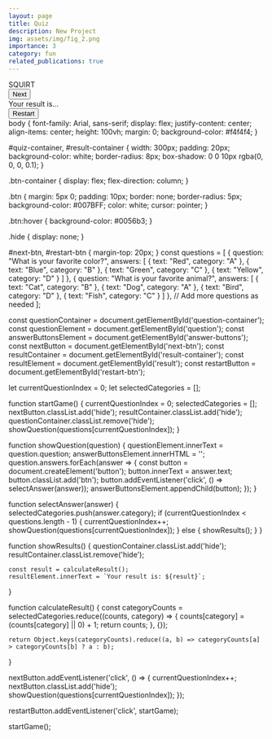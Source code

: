 ```yaml
---
layout: page
title: Quiz
description: New Project 
img: assets/img/fig_2.png
importance: 3
category: fun
related_publications: true
---
```

<!DOCTYPE html>
<html lang="en">
<head>
    <meta charset="UTF-8">
    <meta name="viewport" content="width=device-width, initial-scale=1.0">
    <title>BuzzFeed Style Quiz</title>
    <link rel="stylesheet" href="styles.css">
</head>
<body>
    <div id="quiz-container">
        <div id="question-container">
            <div id="question">SQUIRT</div>
            <div id="answer-buttons" class="btn-container">
                <!-- Buttons will be generated here by JavaScript -->
            </div>
        </div>
        <button id="next-btn" class="btn hide">Next</button>
    </div>
    <div id="result-container" class="hide">
        <div id="result">Your result is...</div>
        <button id="restart-btn" class="btn">Restart</button>
    </div>
    <script src="script.js"></script>
</body>
</html>
body {
    font-family: Arial, sans-serif;
    display: flex;
    justify-content: center;
    align-items: center;
    height: 100vh;
    margin: 0;
    background-color: #f4f4f4;
}

#quiz-container, #result-container {
    width: 300px;
    padding: 20px;
    background-color: white;
    border-radius: 8px;
    box-shadow: 0 0 10px rgba(0, 0, 0, 0.1);
}

.btn-container {
    display: flex;
    flex-direction: column;
}

.btn {
    margin: 5px 0;
    padding: 10px;
    border: none;
    border-radius: 5px;
    background-color: #007BFF;
    color: white;
    cursor: pointer;
}

.btn:hover {
    background-color: #0056b3;
}

.hide {
    display: none;
}

#next-btn, #restart-btn {
    margin-top: 20px;
}
const questions = [
    {
        question: "What is your favorite color?",
        answers: [
            { text: "Red", category: "A" },
            { text: "Blue", category: "B" },
            { text: "Green", category: "C" },
            { text: "Yellow", category: "D" }
        ]
    },
    {
        question: "What is your favorite animal?",
        answers: [
            { text: "Cat", category: "B" },
            { text: "Dog", category: "A" },
            { text: "Bird", category: "D" },
            { text: "Fish", category: "C" }
        ]
    },
    // Add more questions as needed
];

const questionContainer = document.getElementById('question-container');
const questionElement = document.getElementById('question');
const answerButtonsElement = document.getElementById('answer-buttons');
const nextButton = document.getElementById('next-btn');
const resultContainer = document.getElementById('result-container');
const resultElement = document.getElementById('result');
const restartButton = document.getElementById('restart-btn');

let currentQuestionIndex = 0;
let selectedCategories = [];

function startGame() {
    currentQuestionIndex = 0;
    selectedCategories = [];
    nextButton.classList.add('hide');
    resultContainer.classList.add('hide');
    questionContainer.classList.remove('hide');
    showQuestion(questions[currentQuestionIndex]);
}

function showQuestion(question) {
    questionElement.innerText = question.question;
    answerButtonsElement.innerHTML = '';
    question.answers.forEach(answer => {
        const button = document.createElement('button');
        button.innerText = answer.text;
        button.classList.add('btn');
        button.addEventListener('click', () => selectAnswer(answer));
        answerButtonsElement.appendChild(button);
    });
}

function selectAnswer(answer) {
    selectedCategories.push(answer.category);
    if (currentQuestionIndex < questions.length - 1) {
        currentQuestionIndex++;
        showQuestion(questions[currentQuestionIndex]);
    } else {
        showResults();
    }
}

function showResults() {
    questionContainer.classList.add('hide');
    resultContainer.classList.remove('hide');

    const result = calculateResult();
    resultElement.innerText = `Your result is: ${result}`;
}

function calculateResult() {
    const categoryCounts = selectedCategories.reduce((counts, category) => {
        counts[category] = (counts[category] || 0) + 1;
        return counts;
    }, {});

    return Object.keys(categoryCounts).reduce((a, b) => categoryCounts[a] > categoryCounts[b] ? a : b);
}

nextButton.addEventListener('click', () => {
    currentQuestionIndex++;
    nextButton.classList.add('hide');
    showQuestion(questions[currentQuestionIndex]);
});

restartButton.addEventListener('click', startGame);

startGame();
